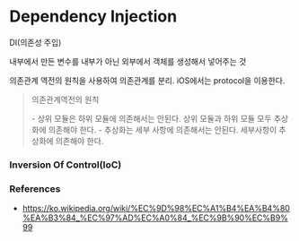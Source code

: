 # Dependency Injection

DI(의존성 주입)

내부에서 만든 변수를 내부가 아닌 외부에서 객체를 생성해서 넣어주는 것

의존관계 역전의 원칙을 사용하여 의존관계를 분리. iOS에서는 protocol을 이용한다. 



> 의존관계역전의 원칙
>
> \- 상위 모듈은 하위 모듈에 의존해서는 안된다. 상위 모듈과 하위 모듈 모두 추상화에 의존해야 한다.
> \-  추상화는 세부 사항에 의존해서는 안된다. 세부사항이 추상화에 의존해야 한다.



### Inversion Of Control(IoC)



### References

- https://ko.wikipedia.org/wiki/%EC%9D%98%EC%A1%B4%EA%B4%80%EA%B3%84_%EC%97%AD%EC%A0%84_%EC%9B%90%EC%B9%99